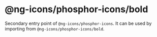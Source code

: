 # @ng-icons/phosphor-icons/bold

Secondary entry point of `@ng-icons/phosphor-icons`. It can be used by importing from `@ng-icons/phosphor-icons/bold`.
